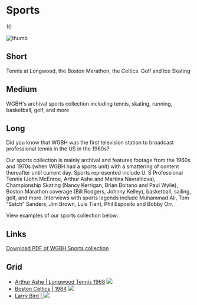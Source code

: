 # Sports

10

![thumb](https://s3.amazonaws.com/wgbhstocksales.org/content/collections/sports/BostonMarathon_01_348x196.png)


## Short

Tennis at Longwood, the Boston Marathon, the Celtics.
Golf and Ice Skating

## Medium

WGBH's archival sports collection including tennis, skating, running, basketball, golf, and more

## Long

Did you know that WGBH was the first television station to broadcast professional 
tennis in the US in the 1960s?  

Our sports collection is mainly archival and features footage from the 1960s 
and 1970s (when WGBH had a sports unit) with a smattering of content thereafter 
until current day.  Sports represented include U. S Professional Tennis (John McEnroe, 
Arthur Ashe and Martina Navratilova), Championship Skating (Nancy Kerrigan, Brian 
Boitano and Paul Wylie), Boston Marathon coverage (Bill Rodgers, Johnny Kelley), 
basketball, sailing, golf, and more.  Interviews with sports legends include Muhammad Ali, 
Tom “Satch” Sanders, Jim Brown, Luis Tiant, Phil Esposito and Bobby Orr.

View examples of our sports collection below: 

## Links

[Download PDF of WGBH Sports collection](https://s3.amazonaws.com/wgbhstocksales.org/content/collections/sports/sports.pdf)

## Grid

- [Arthur Ashe | Longwood Tennis 1968](http://openvault.wgbh.org/catalog/V_4AF87FACAB834976B34EDB660D15990F) ![](https://s3.amazonaws.com/wgbhstocksales.org/content/collections/sports/Arthur_02_348x196.png)
- [Boston Celtics | 1984](http://bostonlocaltv.org/catalog/V_NDG5U7DXICB6Q8H) ![](https://s3.amazonaws.com/wgbhstocksales.org/content/collections/sports/CelticsPride84_01_348x196.png)
- [Larry Bird | ](http://bostonlocaltv.org/catalog/V_LL4A6T3RKW47TPS) ![](https://s3.amazonaws.com/wgbhstocksales.org/content/collections/sports/LarryBird_03_348x192.png)
